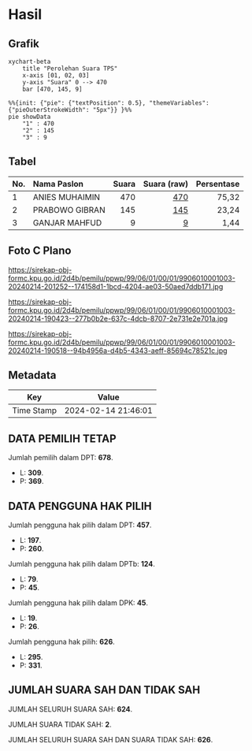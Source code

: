 # Hasil

## Grafik

```mermaid
xychart-beta
    title "Perolehan Suara TPS"
    x-axis [01, 02, 03]
    y-axis "Suara" 0 --> 470
    bar [470, 145, 9]
```

```mermaid
%%{init: {"pie": {"textPosition": 0.5}, "themeVariables": {"pieOuterStrokeWidth": "5px"}} }%%
pie showData
    "1" : 470
    "2" : 145
    "3" : 9
```

## Tabel

| No. | Nama Paslon    | Suara | Suara (raw) | Persentase |
|:--- |:-------------- | -----:| -----------:| ----------:|
| 1   | ANIES MUHAIMIN | 470   | [470][p-1]  | 75,32      |
| 2   | PRABOWO GIBRAN | 145   | [145][p-2]  | 23,24      |
| 3   | GANJAR MAHFUD  | 9     | [9][p-3]    | 1,44       |


[p-1]: https://github.com/gigit-pemilu/pemilu-2024-99-luar-negeri/blob/main/pilpres/hitung-suara/sub/99-luar-negeri/sub/06-ankara-turki/sub/01-ankara-turki/sub/0001-ankara-turki/sub/003-tps-002/sub/paslon-1.txt
[p-2]: https://github.com/gigit-pemilu/pemilu-2024-99-luar-negeri/blob/main/pilpres/hitung-suara/sub/99-luar-negeri/sub/06-ankara-turki/sub/01-ankara-turki/sub/0001-ankara-turki/sub/003-tps-002/sub/paslon-2.txt
[p-3]: https://github.com/gigit-pemilu/pemilu-2024-99-luar-negeri/blob/main/pilpres/hitung-suara/sub/99-luar-negeri/sub/06-ankara-turki/sub/01-ankara-turki/sub/0001-ankara-turki/sub/003-tps-002/sub/paslon-3.txt

## Foto C Plano

https://sirekap-obj-formc.kpu.go.id/2d4b/pemilu/ppwp/99/06/01/00/01/9906010001003-20240214-201252--174158d1-1bcd-4204-ae03-50aed7ddb171.jpg

https://sirekap-obj-formc.kpu.go.id/2d4b/pemilu/ppwp/99/06/01/00/01/9906010001003-20240214-190423--277b0b2e-637c-4dcb-8707-2e731e2e701a.jpg

https://sirekap-obj-formc.kpu.go.id/2d4b/pemilu/ppwp/99/06/01/00/01/9906010001003-20240214-190518--94b4956a-d4b5-4343-aeff-85694c78521c.jpg


## Metadata

| Key        | Value               |
| ---------- | ------------------- |
| Time Stamp | 2024-02-14 21:46:01 |


## DATA PEMILIH TETAP

Jumlah pemilih dalam DPT: **678**.
 * L: **309**.
 * P: **369**.

## DATA PENGGUNA HAK PILIH

Jumlah pengguna hak pilih dalam DPT: **457**.
 * L: **197**.
 * P: **260**.

Jumlah pengguna hak pilih dalam DPTb: **124**.
 * L: **79**.
 * P: **45**.

Jumlah pengguna hak pilih dalam DPK: **45**.
 * L: **19**.
 * P: **26**.

Jumlah pengguna hak pilih: **626**.
 * L: **295**.
 * P: **331**.

## JUMLAH SUARA SAH DAN TIDAK SAH

JUMLAH SELURUH SUARA SAH: **624**.

JUMLAH SUARA TIDAK SAH: **2**.

JUMLAH SELURUH SUARA SAH DAN SUARA TIDAK SAH: **626**.


